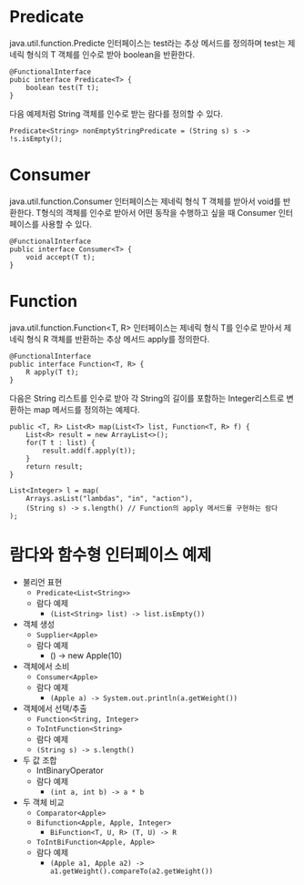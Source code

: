 # Predicate

java.util.function.Predicte<T> 인터페이스는 test라는 추상 메서드를 정의하며 test는 제네릭 형식의 T 객체를 인수로 받아 boolean을 반환한다.

```
@FunctionalInterface
pubic interface Predicate<T> {
    boolean test(T t);
}
```

다음 예제처럼 String 객체를 인수로 받는 람다를 정의할 수 있다.
```
Predicate<String> nonEmptyStringPredicate = (String s) s -> !s.isEmpty();
```

# Consumer
java.util.function.Consumer<T> 인터페이스는 제네릭 형식 T 객체를 받아서 void를 반환한다. T형식의 객체를 인수로 받아서 어떤 동작을 수행하고 싶을 때 Consumer 인터페이스를 사용할 수 있다.

```
@FunctionalInterface
public interface Consumer<T> {
    void accept(T t);
}
```


# Function
java.util.function.Function<T, R> 인터페이스는 제네릭 형식 T를 인수로 받아서 제네릭 형식 R 객체를 반환하는 추상 메서드 apply를 정의한다.

```
@FunctionalInterface
public interface Function<T, R> {
    R apply(T t);
}
```

다음은 String 리스트를 인수로 받아 각 String의 길이를 포함하는 Integer리스트로 변환하는 map 메서드를 정의하는 예제다.

```
public <T, R> List<R> map(List<T> list, Function<T, R> f) {
    List<R> result = new ArrayList<>();
    for(T t : list) {
        result.add(f.apply(t));
    }
    return result;
}

List<Integer> l = map(
    Arrays.asList("lambdas", "in", "action"),
    (String s) -> s.length() // Function의 apply 메서드를 구현하는 람다
);
```

# 람다와 함수형 인터페이스 예제

- 불리언 표현
  - `Predicate<List<String>>`
  - 람다 예제
    - `(List<String> list) -> list.isEmpty())`
- 객체 생성
  - `Supplier<Apple>`
  - 람다 예제
    - () -> new Apple(10)
- 객체에서 소비
  - `Consumer<Apple>`
  - 람다 예제
    - `(Apple a) -> System.out.println(a.getWeight())`
- 객체에서 선택/추출
  - `Function<String, Integer>`
  - `ToIntFunction<String>`
  - 람다 예제
  - `(String s) -> s.length()`
- 두 값 조합
  - IntBinaryOperator
  - 람다 예제
    - `(int a, int b) -> a * b`
- 두 객체 비교
  - `Comparator<Apple>`
  - `Bifunction<Apple, Apple, Integer>`
    - `BiFunction<T, U, R> (T, U) -> R`
  - `ToIntBiFunction<Apple, Apple>`
  - 람다 예제
    - `(Apple a1, Apple a2) -> a1.getWeight().compareTo(a2.getWeight())`
  